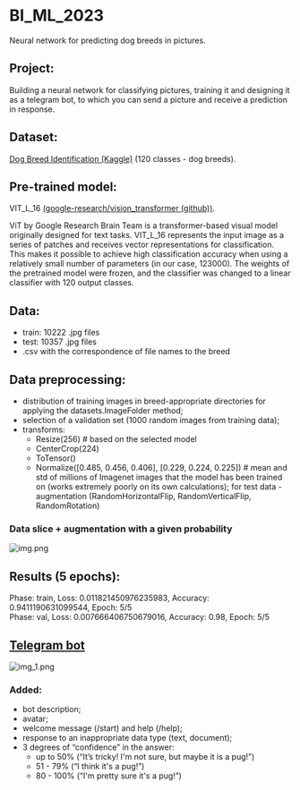 # BI_ML_2023
Neural network for predicting dog breeds in pictures.

## Project:    
Building a neural network for classifying pictures, training it and designing it as a telegram bot, to which you can send a picture and receive a prediction in response.

## Dataset:   
[Dog Breed Identification (Kaggle)](https://www.kaggle.com/c/dog-breed-identification/data) (120 classes - dog breeds).    

## Pre-trained model:   
VIT_L_16 [(google-research/vision_transformer (github))](https://github.com/google-research/vision_transformer).

ViT by Google Research Brain Team is a transformer-based visual model originally designed for text tasks. VIT_L_16 represents the input image as a series of patches and receives vector representations for classification. This makes it possible to achieve high classification accuracy when using a relatively small number of parameters (in our case, 123000).
The weights of the pretrained model were frozen, and the classifier was changed to a linear classifier with 120 output classes.

## Data:

* train: 10222 .jpg files
* test: 10357 .jpg files
* .csv with the correspondence of file names to the breed

## Data preprocessing:
* distribution of training images in breed-appropriate directories for applying the datasets.ImageFolder method;   
* selection of a validation set (1000 random images from training data);   
* transforms:   
  * Resize(256) # based on the selected model
  * CenterCrop(224)   
  * ToTensor()   
  * Normalize([0.485, 0.456, 0.406], [0.229, 0.224, 0.225]) # mean and std of millions of Imagenet images that the model has been trained on (works extremely poorly on its own calculations);
  for test data - augmentation (RandomHorizontalFlip, RandomVerticalFlip, RandomRotation)

### Data slice + augmentation with a given probability

![img.png](img.png)

## Results (5 epochs):
Phase: train, Loss: 0.011821450976235983, Accuracy: 0.9411190631099544, Epoch: 5/5   
Phase: val, Loss: 0.007666406750679016, Accuracy: 0.98, Epoch: 5/5

## [Telegram bot](http://t.me/ram_dog_bot)   
![img_1.png](img_1.png)

### Added:
* bot description;   
* avatar;   
* welcome message (/start) and help (/help);  
* response to an inappropriate data type (text, document);   
* 3 degrees of “confidence” in the answer:   
  * up to 50% (“It’s tricky! I'm not sure, but maybe it is a pug!”)   
  * 51 - 79% (“I think it's a pug!”)   
  * 80 - 100% (“I'm pretty sure it's a pug!”)   